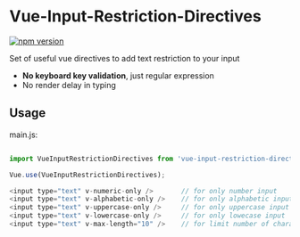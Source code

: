 # Vue-Input-Restriction-Directives

[![npm version](https://badge.fury.io/js/vue-input-restriction-directives.svg)](https://badge.fury.io/js/vue-input-restriction-directives)

Set of useful vue directives to add text restriction to your input
- **No keyboard key validation**, just regular expression
- No render delay in typing

## Usage

main.js:

```javascript

import VueInputRestrictionDirectives from 'vue-input-restriction-directives';

Vue.use(VueInputRestrictionDirectives);

<input type="text" v-numeric-only />       // for only number input
<input type="text" v-alphabetic-only />    // for only alphabetic input
<input type="text" v-uppercase-only />     // for only uppercase input
<input type="text" v-lowercase-only />     // for only lowecase input
<input type="text" v-max-length="10" />    // for limit number of characteres input
```
